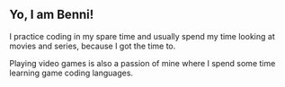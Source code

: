 ## Yo, I am Benni!
I practice coding in my spare time and usually spend my time looking at movies and series, because I got the time to.

Playing video games is also a passion of mine where I spend some time learning game coding languages.
